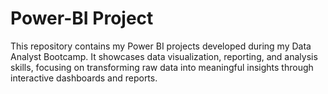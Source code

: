 # Power-BI Project
This repository contains my Power BI projects developed during my Data Analyst Bootcamp. It showcases data visualization, reporting, and analysis skills, focusing on transforming raw data into meaningful insights through interactive dashboards and reports.
